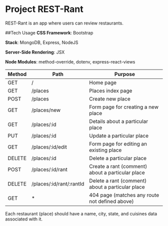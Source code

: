# Project REST-Rant

REST-Rant is an app where users can review restaurants.

##Tech Usage
**CSS Framework**: Bootstrap

**Stack**: MongoDB, Express, NodeJS

**Server-Side Rendering**: JSX

**Node Modules**: method-override, dotenv, express-react-views

|Method	|Path	|Purpose|
|-------|--------|--------|
|GET	|/	|Home page|
|GET	|/places	|Places index page|
|POST	|/places	|Create new place|
|GET	|/places/new	|Form page for creating a new place|
|GET	|/places/:id	|Details about a particular place|
|PUT	|/places/:id	|Update a particular place|
|GET	|/places/:id/edit	|Form page for editing an existing place|
|DELETE	|/places/:id	|Delete a particular place|
|POST	|/places/:id/rant	|Create a rant (comment) about a particular place|
|DELETE	|/places/:id/rant/:rantId	|Delete a rant (comment) about a particular place|
|GET	|*|	404 page (matches any route not defined above)|

Each restaurant (place) should have a name, city, state, and cuisines data associated with it.